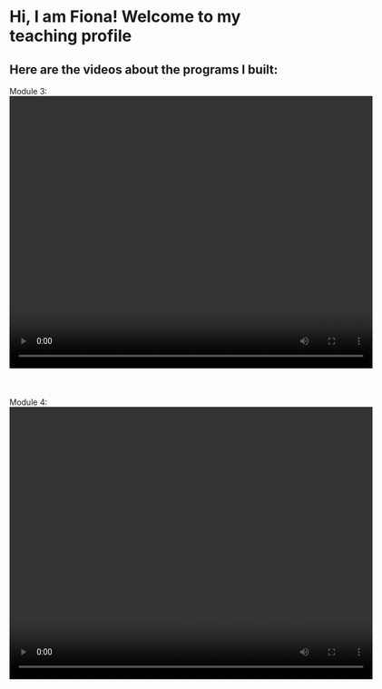 #  Hi, I am Fiona! Welcome to my teaching profile
## Here are the videos about the programs I built:
Module 3:
<video width="640" height="480" controls>
  <source src="video1997825436_ocPkgQ0y (2).mp4" type="video/mp4">
</video>
<br><br>
<br><br>
Module 4:
<video width="640" height="480" controls>
  <source src="video1276810085_pMfBUarr (1).mp4" type="video/mp4">
</video>
